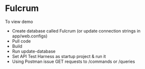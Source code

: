 Fulcrum
=======

To view demo

* Create database called Fulcrum (or update connection strings in app/web.configs)
* Pull code
* Build
* Run update-database
* Set API Test Harness as startup project & run it
* Using Postman issue GET requests to /commands or /queries
